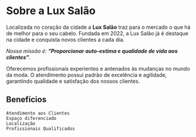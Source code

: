 <h1>Sobre a Lux Salão</h1>

<p>Localizada no coração da cidade a <strong>Lux Salão</strong> traz para o mercado o que há de melhor para o seu cabelo. 
Fundada em 2022, a Lux Salão já é destaque na cidade e conquista novos clientes a cada dia.</p>

<p><em>Nossa missão é: <strong>"Proporcionar auto-estima e qualidade de vida aos clientes"</strong>.</em></p>

<p>Oferecemos profissionais experientes e antenados às mudanças no mundo da moda. 
O atendimento possui padrão de excelência e agilidade, garantindo qualidade e satisfação dos nossos clientes.</p>

<h2>Benefícios</h2>

    Atendimento aos Clientes
    Espaço diferenciado
    Localização
    Profissionais Qualificados
    
